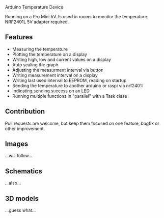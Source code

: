 Arduino Temperature Device

Running on a Pro Mini 5V. Is used in rooms to monitor the temperature.
NRF2401L 5V adapter required.

## Features ##

* Measuring the temperature
* Plotting the temperature on a display
* Writing high, low and current values on a display
* Auto scaling the graph
* Adjusting the measurment interval via button
* Writing measurement interval on a display 
* Writing last used interval to EEPROM, reading on startup
* Sending the temperature to another arduino or raspi via nrf2401l
* Indicating sending success on an LED
* Running multiple functions in "parallel" with a Task class

## Contribution ##

Pull requests are welcome, but keep them focused on one feature, bugfix or other improvement.

## Images ##

...will follow...

## Schematics ##

...also...

## 3D models ##

...guess what...